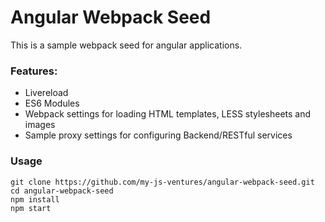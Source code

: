 # Angular Webpack Seed

This is a sample webpack seed for angular applications.

### Features:

 - Livereload
 - ES6 Modules
 - Webpack settings for loading HTML templates, LESS stylesheets and images
 - Sample proxy settings for configuring Backend/RESTful services

### Usage

```
git clone https://github.com/my-js-ventures/angular-webpack-seed.git
cd angular-webpack-seed
npm install
npm start
```
